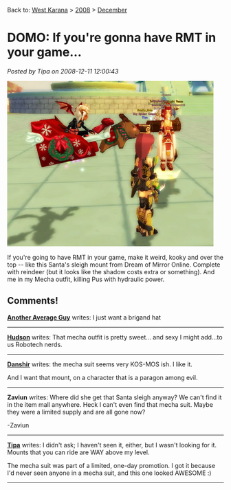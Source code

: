 Back to: [West Karana](/posts/westkarana.md) > [2008](/posts/2008/westkarana.md) > [December](./westkarana.md)
# DOMO: If you're gonna have RMT in your game...

*Posted by Tipa on 2008-12-11 12:00:43*

![](../../../uploads/2008/12/domo-2008-12-11-08-34-16-16.jpg "domo-2008-12-11-08-34-16-16")

If you're going to have RMT in your game, make it weird, kooky and over the top -- like this Santa's sleigh mount from Dream of Mirror Online. Complete with reindeer (but it looks like the shadow costs extra or something). And me in my Mecha outfit, killing Pus with hydraulic power.

## Comments!

**[Another Average Guy](http://anotheraverageguy.wordpress.com)** writes: I just want a brigand hat

---

**[Hudson](http://hudshideout.com/blog/)** writes: That mecha outfit is pretty sweet... and sexy I might add...to us Robotech nerds.

---

**[Danshir](http://themmoexperience.blogspot.com)** writes: the mecha suit seems very KOS-MOS ish. I like it.

And I want that mount, on a character that is a paragon among evil.

---

**Zaviun** writes: Where did she get that Santa sleigh anyway? We can't find it in the item mall anywhere. Heck I can't even find that mecha suit. Maybe they were a limited supply and are all gone now?

-Zaviun

---

**[Tipa](https://chasingdings.com)** writes: I didn't ask; I haven't seen it, either, but I wasn't looking for it. Mounts that you can ride are WAY above my level.

The mecha suit was part of a limited, one-day promotion. I got it because I'd never seen anyone in a mecha suit, and this one looked AWESOME :)

---

